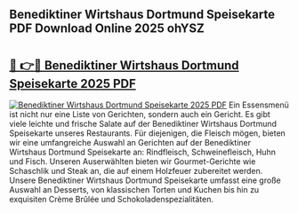 ## Benediktiner Wirtshaus Dortmund Speisekarte PDF Download Online 2025 ohYSZ

# <h2><a href="http://gc93eq.nevu.top/?p=Benediktiner+Wirtshaus+Dortmund+Speisekarte">🔗 👉🔴 Benediktiner Wirtshaus Dortmund Speisekarte 2025 PDF</a></h2>

[![Benediktiner Wirtshaus Dortmund Speisekarte 2025 PDF](https://i.imgur.com/dBaPXMq.png)](http://gc93eq.nevu.top/?p=Benediktiner+Wirtshaus+Dortmund+Speisekarte)
Ein Essensmenü ist nicht nur eine Liste von Gerichten, sondern auch ein Gericht. Es gibt viele leichte und frische Salate auf der Benediktiner Wirtshaus Dortmund Speisekarte unseres Restaurants. Für diejenigen, die Fleisch mögen, bieten wir eine umfangreiche Auswahl an Gerichten auf der Benediktiner Wirtshaus Dortmund Speisekarte an: Rindfleisch, Schweinefleisch, Huhn und Fisch. Unseren Auserwählten bieten wir Gourmet-Gerichte wie Schaschlik und Steak an, die auf einem Holzfeuer zubereitet werden. Unsere Benediktiner Wirtshaus Dortmund Speisekarte umfasst eine große Auswahl an Desserts, von klassischen Torten und Kuchen bis hin zu exquisiten Crème Brûlée und Schokoladenspezialitäten.

